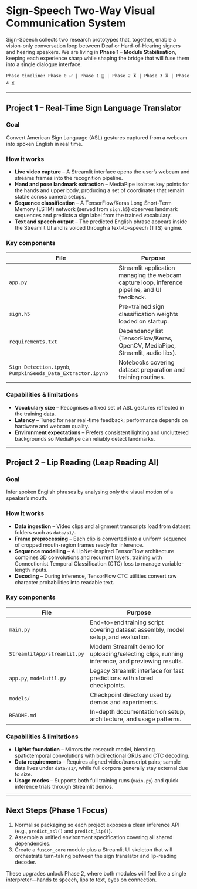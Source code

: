 # Sign-Speech Two-Way Visual Communication System

Sign-Speech collects two research prototypes that, together, enable a vision-only conversation loop between Deaf or Hard-of-Hearing signers and hearing speakers. We are living in **Phase 1 – Module Stabilisation**, keeping each experience sharp while shaping the bridge that will fuse them into a single dialogue interface.

`Phase timeline: Phase 0 ✅ | Phase 1 🔄 | Phase 2 ⏳ | Phase 3 ⏳ | Phase 4 ⏳`

---

## Project 1 – Real-Time Sign Language Translator

### Goal
Convert American Sign Language (ASL) gestures captured from a webcam into spoken English in real time.

### How it works
- **Live video capture** – A Streamlit interface opens the user’s webcam and streams frames into the recognition pipeline.  
- **Hand and pose landmark extraction** – MediaPipe isolates key points for the hands and upper body, producing a set of coordinates that remain stable across camera setups.  
- **Sequence classification** – A TensorFlow/Keras Long Short-Term Memory (LSTM) network (served from `sign.h5`) observes landmark sequences and predicts a sign label from the trained vocabulary.  
- **Text and speech output** – The predicted English phrase appears inside the Streamlit UI and is voiced through a text-to-speech (TTS) engine.

### Key components

| File | Purpose |
| --- | --- |
| `app.py` | Streamlit application managing the webcam capture loop, inference pipeline, and UI feedback. |
| `sign.h5` | Pre-trained sign classification weights loaded on startup. |
| `requirements.txt` | Dependency list (TensorFlow/Keras, OpenCV, MediaPipe, Streamlit, audio libs). |
| `Sign Detection.ipynb`, `PumpkinSeeds_Data_Extractor.ipynb` | Notebooks covering dataset preparation and training routines. |

### Capabilities & limitations
- **Vocabulary size** – Recognises a fixed set of ASL gestures reflected in the training data.  
- **Latency** – Tuned for near real-time feedback; performance depends on hardware and webcam quality.  
- **Environment expectations** – Prefers consistent lighting and uncluttered backgrounds so MediaPipe can reliably detect landmarks.

---

## Project 2 – Lip Reading (Leap Reading AI)

### Goal
Infer spoken English phrases by analysing only the visual motion of a speaker’s mouth.

### How it works
- **Data ingestion** – Video clips and alignment transcripts load from dataset folders such as `data/s1/`.  
- **Frame preprocessing** – Each clip is converted into a uniform sequence of cropped mouth-region frames ready for inference.  
- **Sequence modelling** – A LipNet-inspired TensorFlow architecture combines 3D convolutions and recurrent layers, training with Connectionist Temporal Classification (CTC) loss to manage variable-length inputs.  
- **Decoding** – During inference, TensorFlow CTC utilities convert raw character probabilities into readable text.

### Key components

| File | Purpose |
| --- | --- |
| `main.py` | End-to-end training script covering dataset assembly, model setup, and evaluation. |
| `StreamlitApp/streamlit.py` | Modern Streamlit demo for uploading/selecting clips, running inference, and previewing results. |
| `app.py`, `modelutil.py` | Legacy Streamlit interface for fast predictions with stored checkpoints. |
| `models/` | Checkpoint directory used by demos and experiments. |
| `README.md` | In-depth documentation on setup, architecture, and usage patterns. |

### Capabilities & limitations
- **LipNet foundation** – Mirrors the research model, blending spatiotemporal convolutions with bidirectional GRUs and CTC decoding.  
- **Data requirements** – Requires aligned video/transcript pairs; sample data lives under `data/s1/`, while full corpora generally stay external due to size.  
- **Usage modes** – Supports both full training runs (`main.py`) and quick inference trials through Streamlit demos.

---

## Next Steps (Phase 1 Focus)

1. Normalise packaging so each project exposes a clean inference API (e.g., `predict_asl()` and `predict_lip()`).  
2. Assemble a unified environment specification covering all shared dependencies.  
3. Create a `fusion_core` module plus a Streamlit UI skeleton that will orchestrate turn-taking between the sign translator and lip-reading decoder.

These upgrades unlock Phase 2, where both modules will feel like a single interpreter—hands to speech, lips to text, eyes on connection.
